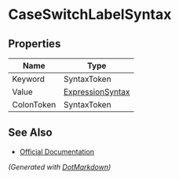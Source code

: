 # CaseSwitchLabelSyntax

## Properties

| Name       | Type                                    |
| ---------- | --------------------------------------- |
| Keyword    | SyntaxToken                             |
| Value      | [ExpressionSyntax](ExpressionSyntax.md) |
| ColonToken | SyntaxToken                             |

## See Also

* [Official Documentation](https://docs.microsoft.com/en-us/dotnet/api/microsoft.codeanalysis.csharp.syntax.caseswitchlabelsyntax)


*\(Generated with [DotMarkdown](http://github.com/JosefPihrt/DotMarkdown)\)*